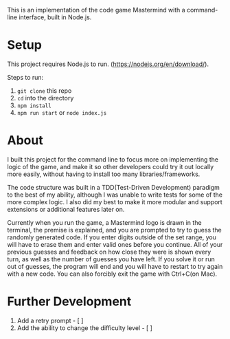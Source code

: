 This is an implementation of the code game Mastermind with a command-line interface, built in Node.js.

# Setup

This project requires Node.js to run. (https://nodejs.org/en/download/).

Steps to run:

1. `git clone` this repo
2. `cd` into the directory 
3. `npm install` 
4. `npm run start` or `node index.js`

# About

I built this project for the command line to focus more on implementing the logic of the game, and make it so other developers could try it out locally more easily, without having to install too many libraries/frameworks. 

The code structure was built in a TDD(Test-Driven Development) paradigm to the best of my ability, although I was unable to write tests for some of the more complex logic. I also did my best to make it more modular and support extensions or additional features later on.

Currently when you run the game, a Mastermind logo is drawn in the terminal, the premise is explained, and you are prompted to try to guess the randomly generated code. If you enter digits outside of the set range, you will have to erase them and enter valid ones before you continue. All of your previous guesses and feedback on how close they were is shown every turn, as well as the number of guesses you have left. If you solve it or run out of guesses, the program will end and you will have to restart to try again with a new code. You can also forcibly exit the game with Ctrl+C(on Mac).

# Further Development

1. Add a retry prompt - [ ]
2. Add the ability to change the difficulty level - [ ]

